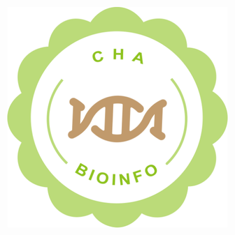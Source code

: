 <!-- README.md is generated from README.Rmd. Please edit that file -->
<!-- # yanpd01 -->
<!-- badges: start -->
<!-- badges: end -->

![logo](https://github.com/yanpd01/yanpd01/blob/main/figs/CHA.png)
